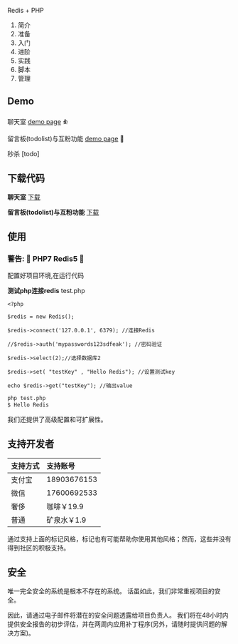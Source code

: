 Redis + PHP

1. 简介
2. 准备
3. 入门
4. 进阶
5. 实践
6. 脚本
7. 管理


<h2 id="demo">Demo</h2>

聊天室 [demo page](./chat.html)  ⛹️

留言板(todolist)与互粉功能 [demo page](./list.php) 💯

秒杀 [todo]

<h2 id="installation">下载代码</h2>

**聊天室** <a href='/public/code/chat.zip'>下载</a>

**留言板(todolist)与互粉功能** <a href='/public/code/fans.zip'>下载</a>

<h2 id="usage">使用</h2>

### 警告: 🚨 PHP7 Redis5 🚨 
配置好项目环境,在运行代码

**测试php连接redis**
test.php

``` PHP7
<?php  

$redis = new Redis(); 

$redis->connect('127.0.0.1', 6379); //连接Redis

//$redis->auth('mypasswords123sdfeak'); //密码验证

$redis->select(2);//选择数据库2

$redis->set( "testKey" , "Hello Redis"); //设置测试key

echo $redis->get("testKey"); //输出value

```

``` bash
php test.php
$ Hello Redis
```

我们还提供了高级配置和可扩展性。

<h2 id="specifications">支持开发者</h2>


|支持方式                                                     |支持账号    |
|:----------------------------------------------------------|:----------|
|支付宝|18903676153|
|微信  |17600692533       |
|奢侈 |咖啡￥19.9       |
|普通 |矿泉水￥1.9       |

通过支持上面的标记风格，标记也有可能帮助你使用其他风格；然而，这些并没有得到社区的积极支持。

<h2 id="security">安全</h2>

唯一完全安全的系统是根本不存在的系统。
话虽如此，我们非常重视项目的安全。

因此，请通过电子邮件将潜在的安全问题透露给项目负责人。
我们将在48小时内提供安全报告的初步评估，并在两周内应用补丁程序(另外，请随时提供问题的解决方案)。


